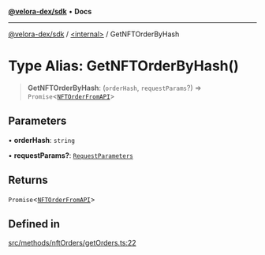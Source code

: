 [**@velora-dex/sdk**](../../README.md) • **Docs**

***

[@velora-dex/sdk](../../globals.md) / [\<internal\>](../README.md) / GetNFTOrderByHash

# Type Alias: GetNFTOrderByHash()

> **GetNFTOrderByHash**: (`orderHash`, `requestParams`?) => `Promise`\<[`NFTOrderFromAPI`](../../type-aliases/NFTOrderFromAPI.md)\>

## Parameters

• **orderHash**: `string`

• **requestParams?**: [`RequestParameters`](RequestParameters.md)

## Returns

`Promise`\<[`NFTOrderFromAPI`](../../type-aliases/NFTOrderFromAPI.md)\>

## Defined in

[src/methods/nftOrders/getOrders.ts:22](https://github.com/VeloraDEX/paraswap-sdk/blob/feat/velora/src/methods/nftOrders/getOrders.ts#L22)
